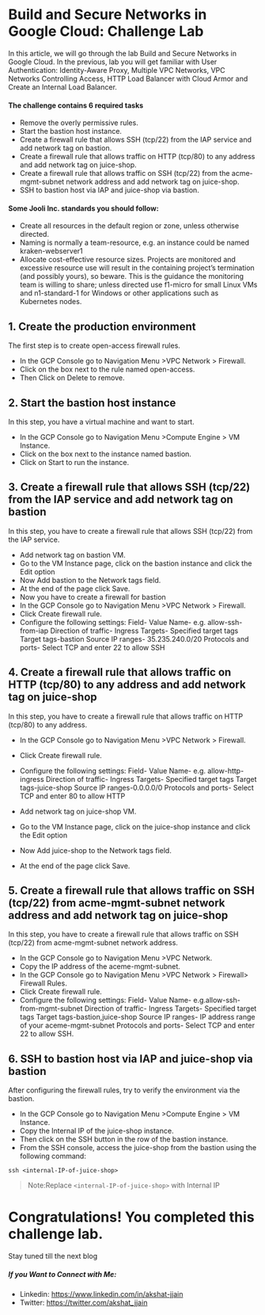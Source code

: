 # Build and Secure Networks in Google Cloud: Challenge Lab


In this article, we will go through the lab Build and Secure Networks in Google Cloud. In the previous, lab you will get familiar with User Authentication: Identity-Aware Proxy, Multiple VPC Networks,
VPC Networks Controlling Access, HTTP Load Balancer with Cloud Armor and Create an Internal Load Balancer.
#### The challenge contains 6 required tasks
- Remove the overly permissive rules.
- Start the bastion host instance.
- Create a firewall rule that allows SSH (tcp/22) from the IAP service and add network tag on bastion.
- Create a firewall rule that allows traffic on HTTP (tcp/80) to any address and add network tag on juice-shop.
- Create a firewall rule that allows traffic on SSH (tcp/22) from the acme-mgmt-subnet network address and add network tag on juice-shop.
- SSH to bastion host via IAP and juice-shop via bastion.
#### Some Jooli Inc. standards you should follow:
- Create all resources in the default region or zone, unless otherwise directed.
- Naming is normally a team-resource, e.g. an instance could be named kraken-webserver1
- Allocate cost-effective resource sizes. Projects are monitored and excessive resource use will result in the containing project’s termination (and possibly yours), so beware. This is the guidance the monitoring team is willing to share; unless directed use f1-micro for small Linux VMs and n1-standard-1 for Windows or other applications such as Kubernetes nodes.

## 1. Create the production environment
The first step is to create open-access firewall rules.
- In the GCP Console go to Navigation Menu >VPC Network > Firewall.
- Click on the box next to the rule named open-access.
- Then Click on Delete to remove.
## 2. Start the bastion host instance
In this step, you have a virtual machine and want to start.
- In the GCP Console go to Navigation Menu >Compute Engine > VM Instance.
- Click on the box next to the instance named bastion.
- Click on Start to run the instance.
## 3. Create a firewall rule that allows SSH (tcp/22) from the IAP service and add network tag on bastion
In this step, you have to create a firewall rule that allows SSH (tcp/22) from the IAP service.
- Add network tag on bastion VM.
- Go to the VM Instance page, click on the bastion instance and click the Edit option
- Now Add bastion to the Network tags field.
- At the end of the page click Save.
- Now you have to create a firewall for bastion
- In the GCP Console go to Navigation Menu >VPC Network > Firewall.
- Click Create firewall rule.
- Configure the following settings:
Field- Value
Name- e.g. allow-ssh-from-iap
Direction of traffic- Ingress
Targets- Specified target tags
Target tags-bastion
Source IP ranges- 35.235.240.0/20
Protocols and ports- Select TCP and enter 22 to allow SSH

## 4. Create a firewall rule that allows traffic on HTTP (tcp/80) to any address and add network tag on juice-shop
In this step, you have to create a firewall rule that allows traffic on HTTP (tcp/80) to any address.
- In the GCP Console go to Navigation Menu >VPC Network > Firewall.
- Click Create firewall rule.
- Configure the following settings:
Field- Value
Name- e.g. allow-http-ingress
Direction of traffic- Ingress
Targets- Specified target tags
Target tags-juice-shop
Source IP ranges-0.0.0.0/0
Protocols and ports- Select TCP and enter 80 to allow HTTP

- Add network tag on juice-shop VM.
- Go to the VM Instance page, click on the juice-shop instance and click the Edit option
- Now Add juice-shop to the Network tags field.
- At the end of the page click Save.
## 5. Create a firewall rule that allows traffic on SSH (tcp/22) from acme-mgmt-subnet network address and add network tag on juice-shop
In this step, you have to create a firewall rule that allows traffic on SSH (tcp/22) from acme-mgmt-subnet network address.
- In the GCP Console go to Navigation Menu >VPC Network.
- Copy the IP address of the aceme-mgmt-subnet.
- In the GCP Console go to Navigation Menu >VPC Network > Firewall> Firewall Rules.
- Click Create firewall rule.
- Configure the following settings:
Field- Value
Name- e.g.allow-ssh-from-mgmt-subnet
Direction of traffic- Ingress
Targets- Specified target tags
Target tags-bastion,juice-shop
Source IP ranges- IP address range of your aceme-mgmt-subnet
Protocols and ports- Select TCP and enter 22 to allow SSH.

## 6. SSH to bastion host via IAP and juice-shop via bastion
After configuring the firewall rules, try to verify the environment via the bastion.
- In the GCP Console go to Navigation Menu >Compute Engine > VM Instance.
- Copy the Internal IP of the juice-shop instance.
- Then click on the SSH button in the row of the bastion instance.
- From the SSH console, access the juice-shop from the bastion using the following command:
```
ssh <internal-IP-of-juice-shop>
```
> Note:Replace `<internal-IP-of-juice-shop>` with Internal IP
# Congratulations! You completed this challenge lab.
Stay tuned till the next blog
##### If you Want to Connect with Me:

- Linkedin: https://www.linkedin.com/in/akshat-jjain
- Twitter: https://twitter.com/akshat_jjain
